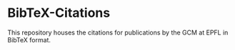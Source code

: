 # BibTeX-Citations
This repository houses the citations for publications by the GCM at EPFL in BibTeX format.
